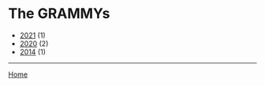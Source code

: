 # The GRAMMYs

  * [2021](./the-grammys-2021.md) (1)
  * [2020](./the-grammys-2020.md) (2)
  * [2014](./the-grammys-2014.md) (1)

----

[Home](../index.md)
